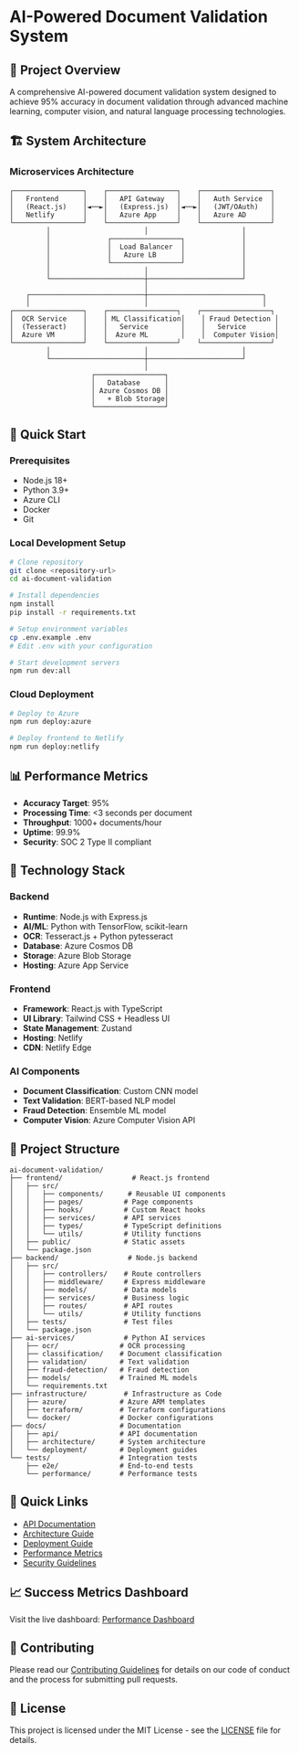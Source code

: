 # AI-Powered Document Validation System

## 🎯 Project Overview

A comprehensive AI-powered document validation system designed to achieve 95% accuracy in document validation through advanced machine learning, computer vision, and natural language processing technologies.

## 🏗️ System Architecture

### Microservices Architecture
```
┌─────────────────┐    ┌─────────────────┐    ┌─────────────────┐
│   Frontend      │    │   API Gateway   │    │   Auth Service  │
│   (React.js)    │◄──►│   (Express.js)  │◄──►│   (JWT/OAuth)   │
│   Netlify       │    │   Azure App     │    │   Azure AD      │
└─────────────────┘    └─────────────────┘    └─────────────────┘
         │                       │                       │
         │              ┌─────────────────┐              │
         │              │  Load Balancer  │              │
         │              │   Azure LB      │              │
         │              └─────────────────┘              │
         │                       │                       │
         └───────────────────────┼───────────────────────┘
                                 │
    ┌────────────────────────────┼────────────────────────────┐
    │                            │                            │
┌─────────────────┐    ┌─────────────────┐    ┌─────────────────┐
│  OCR Service    │    │ ML Classification│    │ Fraud Detection │
│  (Tesseract)    │    │   Service        │    │   Service       │
│  Azure VM       │    │  Azure ML        │    │  Computer Vision│
└─────────────────┘    └─────────────────┘    └─────────────────┘
         │                       │                       │
         └───────────────────────┼───────────────────────┘
                                 │
                    ┌─────────────────┐
                    │   Database      │
                    │ Azure Cosmos DB │
                    │   + Blob Storage│
                    └─────────────────┘
```

## 🚀 Quick Start

### Prerequisites
- Node.js 18+
- Python 3.9+
- Azure CLI
- Docker
- Git

### Local Development Setup
```bash
# Clone repository
git clone <repository-url>
cd ai-document-validation

# Install dependencies
npm install
pip install -r requirements.txt

# Setup environment variables
cp .env.example .env
# Edit .env with your configuration

# Start development servers
npm run dev:all
```

### Cloud Deployment
```bash
# Deploy to Azure
npm run deploy:azure

# Deploy frontend to Netlify
npm run deploy:netlify
```

## 📊 Performance Metrics

- **Accuracy Target**: 95%
- **Processing Time**: <3 seconds per document
- **Throughput**: 1000+ documents/hour
- **Uptime**: 99.9%
- **Security**: SOC 2 Type II compliant

## 🔧 Technology Stack

### Backend
- **Runtime**: Node.js with Express.js
- **AI/ML**: Python with TensorFlow, scikit-learn
- **OCR**: Tesseract.js + Python pytesseract
- **Database**: Azure Cosmos DB
- **Storage**: Azure Blob Storage
- **Hosting**: Azure App Service

### Frontend
- **Framework**: React.js with TypeScript
- **UI Library**: Tailwind CSS + Headless UI
- **State Management**: Zustand
- **Hosting**: Netlify
- **CDN**: Netlify Edge

### AI Components
- **Document Classification**: Custom CNN model
- **Text Validation**: BERT-based NLP model
- **Fraud Detection**: Ensemble ML model
- **Computer Vision**: Azure Computer Vision API

## 📁 Project Structure

```
ai-document-validation/
├── frontend/                 # React.js frontend
│   ├── src/
│   │   ├── components/      # Reusable UI components
│   │   ├── pages/          # Page components
│   │   ├── hooks/          # Custom React hooks
│   │   ├── services/       # API services
│   │   ├── types/          # TypeScript definitions
│   │   └── utils/          # Utility functions
│   ├── public/             # Static assets
│   └── package.json
├── backend/                 # Node.js backend
│   ├── src/
│   │   ├── controllers/    # Route controllers
│   │   ├── middleware/     # Express middleware
│   │   ├── models/         # Data models
│   │   ├── services/       # Business logic
│   │   ├── routes/         # API routes
│   │   └── utils/          # Utility functions
│   ├── tests/              # Test files
│   └── package.json
├── ai-services/            # Python AI services
│   ├── ocr/               # OCR processing
│   ├── classification/    # Document classification
│   ├── validation/        # Text validation
│   ├── fraud-detection/   # Fraud detection
│   ├── models/            # Trained ML models
│   └── requirements.txt
├── infrastructure/         # Infrastructure as Code
│   ├── azure/             # Azure ARM templates
│   ├── terraform/         # Terraform configurations
│   └── docker/            # Docker configurations
├── docs/                  # Documentation
│   ├── api/               # API documentation
│   ├── architecture/      # System architecture
│   └── deployment/        # Deployment guides
└── tests/                 # Integration tests
    ├── e2e/               # End-to-end tests
    └── performance/       # Performance tests
```

## 🔗 Quick Links

- [API Documentation](./docs/api/README.md)
- [Architecture Guide](./docs/architecture/README.md)
- [Deployment Guide](./docs/deployment/README.md)
- [Performance Metrics](./docs/performance/README.md)
- [Security Guidelines](./docs/security/README.md)

## 📈 Success Metrics Dashboard

Visit the live dashboard: [Performance Dashboard](https://dashboard.docvalidation.ai)

## 🤝 Contributing

Please read our [Contributing Guidelines](./CONTRIBUTING.md) for details on our code of conduct and the process for submitting pull requests.

## 📄 License

This project is licensed under the MIT License - see the [LICENSE](./LICENSE) file for details.